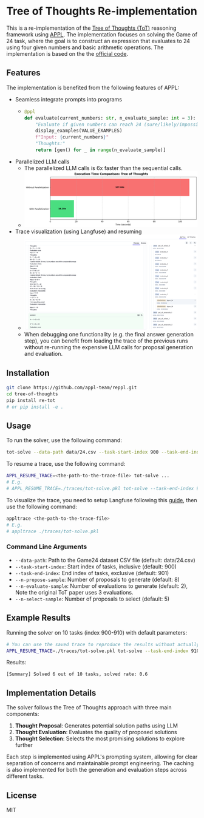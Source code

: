 # Tree of Thoughts Re-implementation

This is a re-implementation of the [Tree of Thoughts (ToT)](https://arxiv.org/abs/2305.10601) reasoning framework using [APPL](https://github.com/appl-team/appl).
The implementation focuses on solving the Game of 24 task, where the goal is to construct an expression that evaluates to 24 using four given numbers and basic arithmetic operations.
The implementation is based on the the [official code](https://github.com/princeton-nlp/tree-of-thought-llm).

## Features

The implementation is benefited from the following features of APPL:

- Seamless integrate prompts into programs
  - ```python
    @ppl
    def evaluate(current_numbers: str, n_evaluate_sample: int = 3):
        "Evaluate if given numbers can reach 24 (sure/likely/impossible)"
        display_examples(VALUE_EXAMPLES)
        f"Input: {current_numbers}"
        "Thoughts:"
        return [gen() for _ in range(n_evaluate_sample)]
    ```
- Parallelized LLM calls
  - The parallelized LLM calls is 6x faster than the sequential calls.
  - ![time comparison](_assets/time_comparison.png)
- Trace visualization (using Langfuse) and resuming
  - ![trace visualization](_assets/trace_vis.png)
  - When debugging one functionality (e.g. the final answer generation step), you can benefit from loading the trace of the previous runs without re-running the expensive LLM calls for proposal generation and evaluation.

## Installation

```bash
git clone https://github.com/appl-team/reppl.git
cd tree-of-thoughts
pip install re-tot
# or pip install -e .
```

## Usage

To run the solver, use the following command:

```bash
tot-solve --data-path data/24.csv --task-start-index 900 --task-end-index 901 --n-propose-sample 8 --n-evaluate-sample 2 --n-select-sample 5
```

To resume a trace, use the following command:

```bash
APPL_RESUME_TRACE=<the-path-to-the-trace-file> tot-solve ...
# E.g.
# APPL_RESUME_TRACE=./traces/tot-solve.pkl tot-solve --task-end-index 910
```

To visualize the trace, you need to setup Langfuse following this [guide](https://appl-team.github.io/appl/tutorials/7_tracing/#langfuse-recommended), then use the following command:
```bash
appltrace <the-path-to-the-trace-file>
# E.g.
# appltrace ./traces/tot-solve.pkl
```

### Command Line Arguments

- `--data-path`: Path to the Game24 dataset CSV file (default: data/24.csv)
- `--task-start-index`: Start index of tasks, inclusive (default: 900)
- `--task-end-index`: End index of tasks, exclusive (default: 901)
- `--n-propose-sample`: Number of proposals to generate (default: 8)
- `--n-evaluate-sample`: Number of evaluations to generate (default: 2), Note the original ToT paper uses 3 evaluations.
- `--n-select-sample`: Number of proposals to select (default: 5)

## Example Results

Running the solver on 10 tasks (index 900-910) with default parameters:
```bash
# You can use the saved trace to reproduce the results without actually running the LLM calls
APPL_RESUME_TRACE=./traces/tot-solve.pkl tot-solve --task-end-index 910
```

Results:
```
[Summary] Solved 6 out of 10 tasks, solved rate: 0.6
```

## Implementation Details

The solver follows the Tree of Thoughts approach with three main components:

1. **Thought Proposal**: Generates potential solution paths using LLM
2. **Thought Evaluation**: Evaluates the quality of proposed solutions
3. **Thought Selection**: Selects the most promising solutions to explore further

Each step is implemented using APPL's prompting system, allowing for clear separation of concerns and maintainable prompt engineering.
The caching is also implemented for both the generation and evaluation steps across different tasks.

## License

MIT
